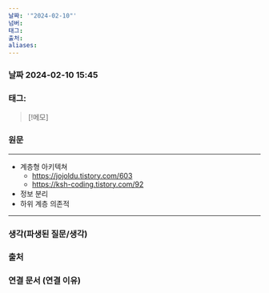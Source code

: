 ```yaml
---
날짜: '"2024-02-10"'
넘버: 
태그: 
출처: 
aliases:
---
```

### 날짜  2024-02-10 15:45

### 태그:

>[!메모]
>

### 원문
---
- 계층형 아키텍쳐
	- https://jojoldu.tistory.com/603
	- https://ksh-coding.tistory.com/92
- 정보 분리
- 하위 계층 의존적

---
### 생각(파생된 질문/생각)

### 출처

### 연결 문서 (연결 이유)
